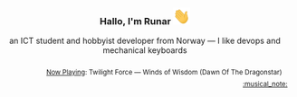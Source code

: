 <h3 align="center">Hallo, I'm Runar <img src="./assets/wave.gif" width="30px" height="30px"></h3>

<div align="center">an ICT student and hobbyist developer from Norway — I like devops and mechanical keyboards</div>

<br/>
<div align="right"><sub>
  <a href="https://www.last.fm/user/runarsf">Now Playing</a>: Twilight Force &mdash; Winds of Wisdom (Dawn Of The Dragonstar) &nbsp;&nbsp; <a href="https:&#x2F;&#x2F;www.last.fm&#x2F;music&#x2F;Twilight+Force&#x2F;_&#x2F;Winds+of+Wisdom">:musical_note:</a>
</sub></div>

